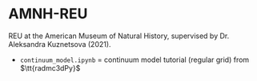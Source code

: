 # AMNH-REU
REU at the American Museum of Natural History, supervised by Dr. Aleksandra Kuznetsova (2021).

- `continuum_model.ipynb` = continuum model tutorial (regular grid) from $\tt{radmc3dPy}$
